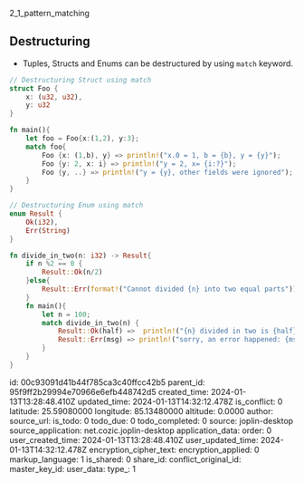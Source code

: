 2_1_pattern_matching

## Destructuring
- Tuples, Structs and Enums can be destructured by using `match` keyword.

```rust
// Destructuring Struct using match
struct Foo {
	x: (u32, u32),
	y: u32
}

fn main(){
	let foo = Foo{x:(1,2), y:3};
	match foo{
		Foo {x: (1,b), y} => println!("x.0 = 1, b = {b}, y = {y}");
		Foo {y: 2, x: i} => println!("y = 2, x= {i:?}");
		Foo {y, ..} => println!("y = {y}, other fields were ignored");
	}
}

```

```rust
// Destructuring Enum using match
enum Result {
	Ok(i32),
	Err(String)
}

fn divide_in_two(n: i32) -> Result{
	if n %2 == 0 {
		Result::Ok(n/2)
	}else{
		Result::Err(format!("Cannot divided {n} into two equal parts"))
	}
	fn main(){
		let n = 100;
		match divide_in_two(n) {
			Result::Ok(half) =>  println!("{n} divided in two is {half}"),
			Result::Err(msg) => println!("sorry, an error happened: {msg}")
		}
	}
}
```

id: 00c93091d41b44f785ca3c40ffcc42b5
parent_id: 95f9ff2b29994e70966e6efb448742d5
created_time: 2024-01-13T13:28:48.410Z
updated_time: 2024-01-13T14:32:12.478Z
is_conflict: 0
latitude: 25.59080000
longitude: 85.13480000
altitude: 0.0000
author: 
source_url: 
is_todo: 0
todo_due: 0
todo_completed: 0
source: joplin-desktop
source_application: net.cozic.joplin-desktop
application_data: 
order: 0
user_created_time: 2024-01-13T13:28:48.410Z
user_updated_time: 2024-01-13T14:32:12.478Z
encryption_cipher_text: 
encryption_applied: 0
markup_language: 1
is_shared: 0
share_id: 
conflict_original_id: 
master_key_id: 
user_data: 
type_: 1